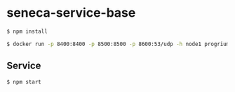 # seneca-service-base

```sh
$ npm install
```

```sh
$ docker run -p 8400:8400 -p 8500:8500 -p 8600:53/udp -h node1 progrium/consul -server -bootstrap`
```

## Service

```sh
$ npm start
```